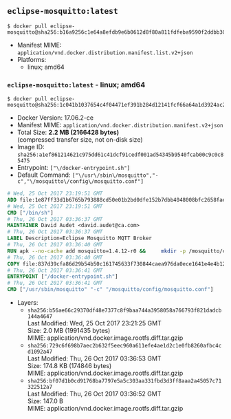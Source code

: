## `eclipse-mosquitto:latest`

```console
$ docker pull eclipse-mosquitto@sha256:b16a9256c1e64a8efdb9e6b0612d8f80a811fdfeba9590f2ddbb305658932a5e
```

-	Manifest MIME: `application/vnd.docker.distribution.manifest.list.v2+json`
-	Platforms:
	-	linux; amd64

### `eclipse-mosquitto:latest` - linux; amd64

```console
$ docker pull eclipse-mosquitto@sha256:1c041b1037654c4f04471ef391b284d12141fcf66a64a1d3924ac281e519868f
```

-	Docker Version: 17.06.2-ce
-	Manifest MIME: `application/vnd.docker.distribution.manifest.v2+json`
-	Total Size: **2.2 MB (2166428 bytes)**  
	(compressed transfer size, not on-disk size)
-	Image ID: `sha256:a1ef861214621c975dd61c41dcf91cedf001ad54345b9540fcab00c9c0c85475`
-	Entrypoint: `["\/docker-entrypoint.sh"]`
-	Default Command: `["\/usr\/sbin\/mosquitto","-c","\/mosquitto\/config\/mosquitto.conf"]`

```dockerfile
# Wed, 25 Oct 2017 23:19:51 GMT
ADD file:1e87ff33d1b6765b793888cd50e01b2bd0dfe152b7dbb4048008bfc2658faea7 in / 
# Wed, 25 Oct 2017 23:19:51 GMT
CMD ["/bin/sh"]
# Thu, 26 Oct 2017 03:36:37 GMT
MAINTAINER David Audet <david.audet@ca.com>
# Thu, 26 Oct 2017 03:36:37 GMT
LABEL Description=Eclipse Mosquitto MQTT Broker
# Thu, 26 Oct 2017 03:36:40 GMT
RUN apk --no-cache add mosquitto=1.4.12-r0 &&     mkdir -p /mosquitto/config /mosquitto/data /mosquitto/log &&     cp /etc/mosquitto/mosquitto.conf /mosquitto/config &&     chown -R mosquitto:mosquitto /mosquitto
# Thu, 26 Oct 2017 03:36:40 GMT
COPY file:837d39cfa86d29b54b50c161745633f730844caea976da0ece1641e4e4b122aa in / 
# Thu, 26 Oct 2017 03:36:41 GMT
ENTRYPOINT ["/docker-entrypoint.sh"]
# Thu, 26 Oct 2017 03:36:41 GMT
CMD ["/usr/sbin/mosquitto" "-c" "/mosquitto/config/mosquitto.conf"]
```

-	Layers:
	-	`sha256:b56ae66c29370df48e7377c8f9baa744a3958058a766793f821dadcb144a4647`  
		Last Modified: Wed, 25 Oct 2017 23:21:25 GMT  
		Size: 2.0 MB (1991435 bytes)  
		MIME: application/vnd.docker.image.rootfs.diff.tar.gzip
	-	`sha256:729c6f698b7aec2b632f5eec960a611efe4ae1d2c1e0fb8260afbc4cd1092a47`  
		Last Modified: Thu, 26 Oct 2017 03:36:53 GMT  
		Size: 174.8 KB (174846 bytes)  
		MIME: application/vnd.docker.image.rootfs.diff.tar.gzip
	-	`sha256:bf07d1b0cd91768ba7797e5a5c303aa331fbd3d3ff8aaa2a45057c71322512a7`  
		Last Modified: Thu, 26 Oct 2017 03:36:52 GMT  
		Size: 147.0 B  
		MIME: application/vnd.docker.image.rootfs.diff.tar.gzip

